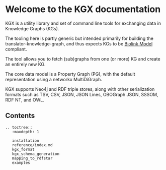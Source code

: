 # Welcome to the KGX documentation

KGX is a utility library and set of command line tools for exchanging data in Knowledge Graphs (KGs).

The tooling here is partly generic but intended primarily for building the translator-knowledge-graph,
and thus expects KGs to be [Biolink Model](https://biolink.github.io/biolink-model/) compliant.

The tool allows you to fetch (sub)graphs from one (or more) KG and create an entirely new KG.

The core data model is a Property Graph (PG), with the default representation using a networkx MultiDiGraph.

KGX supports Neo4j and RDF triple stores, along with other serialization formats such as
TSV, CSV, JSON, JSON Lines, OBOGraph JSON, SSSOM, RDF NT, and OWL.


## Contents

```eval_rst
.. toctree::
   :maxdepth: 1

   installation
   reference/index.md
   kgx_format
   kgx_schema_generation
   mapping_to_rdfstar
   examples
```

